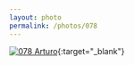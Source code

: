 ```yaml
---
layout: photo
permalink: /photos/078
---
```


[![078 Arturo](https://c1.staticflickr.com/1/705/21236603791_0ede6d2576_c.jpg)](https://www.flickr.com/photos/131440297@N08/21236603791/){:target="_blank"}
